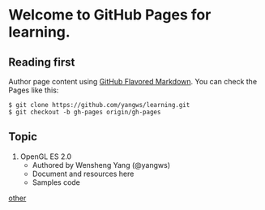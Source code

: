 # Welcome to GitHub Pages for learning.

## Reading first
Author page content using [GitHub Flavored Markdown](http://github.github.com/github-flavored-markdown/). You can check the Pages like this:

```
$ git clone https://github.com/yangws/learning.git
$ git checkout -b gh-pages origin/gh-pages
```

## Topic
1. OpenGL ES 2.0
    * Authored by Wensheng Yang (@yangws)
    * Document and resources here
    * Samples code

[other](./b.md)
